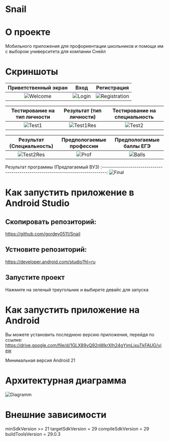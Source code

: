 #  Snail
# О проекте
Мобильного приложения для профориентации школьников и помощи им с выбором университета для компании Снейл
# Скриншоты
Приветственный экран | Вход | Регистрация
:-------------------------:|:-------------------------:|:-------------------------:
![Welcome](https://sun4-17.userapi.com/d5EhMBEumyCn1Je3saJIhHDO-EafIJMlKuHP1g/9_pct5bs3-g.jpg)  |  ![Login](https://sun4-10.userapi.com/JS4SighNgBs88y6yG29pjRBr78VotETRkTCTcw/Rc1iGZfJkrQ.jpg) | ![Registration](https://sun4-10.userapi.com/uRHQswlPa0xMV4dU5QOVw0nHZjgQ_MDlEiJrWA/mnzXUVH6rxA.jpg)

Тестирование на тип личности | Результат (тип личности) | Тестирование на специальность
:-------------------------:|:-------------------------:|:-------------------------:
![Test1](https://sun4-15.userapi.com/UUZVU6ZmlP5-7By_G3hsPhRAme2a58c74Ho3hA/UcYcagrVUag.jpg)  |  ![Test1Res](https://sun4-15.userapi.com/MuT0V18FvWNMYTjueI0uIK1d_jN5uPKkixQ-qg/lEzBtsZvsrw.jpg) | ![Test2](https://sun4-15.userapi.com/DKfnbDNUjR9mArK8MI_mHqBSKo0alkCo3emnwA/A37KQB8n2p0.jpg)

Результат (Специальность) | Предпологаемые профессии | Предпологаемые баллы ЕГЭ
:-------------------------:|:-------------------------:|:-------------------------:
![Test2Res](https://sun9-11.userapi.com/k9BbjFT9ywZGceOcvhq6YBZIeBItBm2Hnfaoag/qT4o1GQuMcQ.jpg)  |  ![Prof](https://sun9-41.userapi.com/83SDqCR_0QrZT36vEj30Rhbn6IyHh6WL1g0slA/GOSSXr3Lv9s.jpg) | ![Balls](https://sun9-8.userapi.com/e1cpKLkOey2Kk_ieZngvkKaNG6WSRGogvOtFVA/HPmtzMpryUg.jpg)

Результат программы (Предлагаемый ВУЗ)
:--------------------------------------------------------------------------------:
![Final](https://sun9-60.userapi.com/GBg5jwcUVYbsePLFFJjCWRbb6ZZoylNaqWCjEg/Cu-2WO_W7Qw.jpg)
# Как запустить приложение в Android Studio
## Скопировать репозиторий:
https://github.com/gordey0511/Snail
## Устновите репозиторий:
https://developer.android.com/studio?hl=ru
## Запустите проект
Нажмите на зеленый треугольник и выбирете девайс для запуска
# Как запустить приложение на Android

Вы можете установить последнюю версию приложения, перейдя по ссылке: https://drive.google.com/file/d/1GLX89vQ92nWkrXlh24gYjmLjxuTkFAUG/view

Минимальная версия Android 21

# Архитектурная диаграмма
![Diagramm](https://psv4.userapi.com/c856324/u213671374/docs/d2/a2694e37e235/Untitled_Diagram.png?extra=Csdlc2kDSvTRGRRb_wMZE_4aIp28SJ_AVlVhb9lIMPvQ0NBmPGFWkheEEaOuncwUwzC8iu4vD0Zy9KNRBB_wTHO2AyXQaQ9kcW-Q07pKpxdplAOUzEUckgM488Q4hrRGdf6foSizgASSVn_O4PZxgHtN)

# Внешние зависимости
minSdkVersion >= 21
targetSdkVersion = 29
compileSdkVersion = 29
buildToolsVersion = 29.0.3
